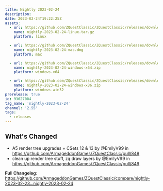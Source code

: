 ```yaml
---
title: Nightly 2023-02-24
description: 
date: 2023-02-24T19:22:25Z
assets: 
  - url: https://github.com/ZQuestClassic/ZQuestClassic/releases/download/nightly-2023-02-24/nightly-2023-02-24-linux.tar.gz
    name: nightly-2023-02-24-linux.tar.gz
    platform: linux

  - url: https://github.com/ZQuestClassic/ZQuestClassic/releases/download/nightly-2023-02-24/nightly-2023-02-24-mac.dmg
    name: nightly-2023-02-24-mac.dmg
    platform: mac

  - url: https://github.com/ZQuestClassic/ZQuestClassic/releases/download/nightly-2023-02-24/nightly-2023-02-24-windows-x64.zip
    name: nightly-2023-02-24-windows-x64.zip
    platform: windows-x64

  - url: https://github.com/ZQuestClassic/ZQuestClassic/releases/download/nightly-2023-02-24/nightly-2023-02-24-windows-x86.zip
    name: nightly-2023-02-24-windows-x86.zip
    platform: windows-win32
prerelease: true
id: 93627004
tag_name: 'nightly-2023-02-24'
channel: '2.55'
tags:
  - releases
---
```


## What's Changed
* A5 render tree upgrades + CSets 12 & 13 by @EmilyV99 in https://github.com/ArmageddonGames/ZQuestClassic/pull/848
* clean up render tree stuff, zq draw layers by @EmilyV99 in https://github.com/ArmageddonGames/ZQuestClassic/pull/849


**Full Changelog**: https://github.com/ArmageddonGames/ZQuestClassic/compare/nightly-2023-02-23...nightly-2023-02-24
